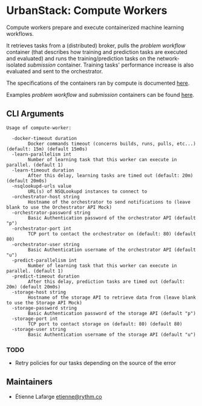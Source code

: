 UrbanStack: Compute Workers
========================

Compute workers prepare and execute containerized machine learning workflows.

It retrieves tasks from a (distributed) broker, pulls the *problem workflow*
container (that describes how training and prediction tasks are executed and
evaluated) and runs the training/prediction tasks on the network-isolated
*submission* container. Training tasks' performance increase is also evaluated
and sent to the orchestrator.

The specifications of the containers ran by compute is documented
[here](https://urbanstackorg.github.io/urbanstack/).

Examples *problem workflow* and *submission* containers can be found
[here](https://github.com/UrbanStackOrg/hypnogram-wf).

CLI Arguments
-------------

```
Usage of compute-worker:

  -docker-timeout duration
    	Docker commands timeout (concerns builds, runs, pulls, etc...) (default: 15m) (default 15m0s)
  -learn-parallelism int
    	Number of learning task that this worker can execute in parallel. (default 1)
  -learn-timeout duration
    	After this delay, learning tasks are timed out (default: 20m) (default 20m0s)
  -nsqlookupd-urls value
    	URL(s) of NSQLookupd instances to connect to
  -orchestrator-host string
    	Hostname of the orchestrator to send notifications to (leave blank to use the Orchestrator API Mock)
  -orchestrator-password string
    	Basic Authentication password of the orchestrator API (default "p")
  -orchestrator-port int
    	TCP port to contact the orchestrator on (default: 80) (default 80)
  -orchestrator-user string
    	Basic Authentication username of the orchestrator API (default "u")
  -predict-parallelism int
    	Number of learning task that this worker can execute in parallel. (default 1)
  -predict-timeout duration
    	After this delay, prediction tasks are timed out (default: 20m) (default 20m0s)
  -storage-host string
    	Hostname of the storage API to retrieve data from (leave blank to use the Storage API Mock)
  -storage-password string
    	Basic Authentication password of the storage API (default "p")
  -storage-port int
    	TCP port to contact storage on (default: 80) (default 80)
  -storage-user string
    	Basic Authentication username of the storage API (default "u")

```

### TODO

* Retry policies for our tasks depending on the source of the error

Maintainers
-----------
* Étienne Lafarge <etienne@rythm.co>

